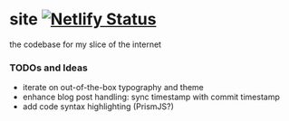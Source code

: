 # site [![Netlify Status](https://api.netlify.com/api/v1/badges/9b167a06-9b08-470a-8a29-828a370a8066/deploy-status)](https://app.netlify.com/sites/daniel13rady/deploys)
the codebase for my slice of the internet 

### TODOs and Ideas
- iterate on out-of-the-box typography and theme
- enhance blog post handling: sync timestamp with commit timestamp
- add code syntax highlighting (PrismJS?)
